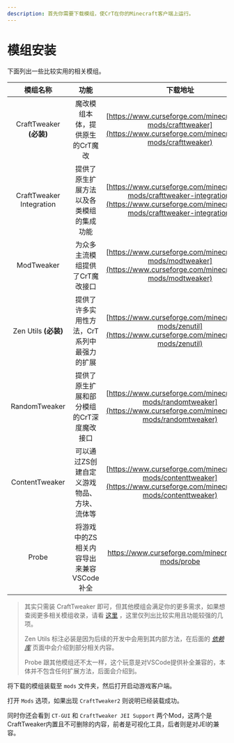 ```yaml
---
description: 首先你需要下载模组，使CrT在你的Minecraft客户端上运行。
---
```


# 模组安装

下面列出一些比较实用的相关模组。

|         模组名称         |                    功能                     |                           下载地址                           |
| :----------------------: | :-----------------------------------------: | :----------------------------------------------------------: |
| CraftTweaker **(必装)**  |       魔改模组本体，提供原生的CrT魔改       | [https://www.curseforge.com/minecraft/mc-mods/crafttweaker](https://www.curseforge.com/minecraft/mc-mods/crafttweaker) |
| CraftTweaker Integration |  提供了原生扩展方法以及各类模组的集成功能   | [https://www.curseforge.com/minecraft/mc-mods/crafttweaker-integration](https://www.curseforge.com/minecraft/mc-mods/crafttweaker-integration) |
|        ModTweaker        |       为众多主流模组提供了CrT魔改接口       | [https://www.curseforge.com/minecraft/mc-mods/modtweaker](https://www.curseforge.com/minecraft/mc-mods/modtweaker) |
|   Zen Utils **(必装)**   | 提供了许多实用性方法，CrT系列中最强力的扩展 | [https://www.curseforge.com/minecraft/mc-mods/zenutil](https://www.curseforge.com/minecraft/mc-mods/zenutil) |
|      RandomTweaker       |  提供了原生扩展和部分模组的CrT深度魔改接口  | [https://www.curseforge.com/minecraft/mc-mods/randomtweaker](https://www.curseforge.com/minecraft/mc-mods/randomtweaker) |
|      ContentTweaker      | 可以通过ZS创建自定义游戏物品、方块、流体等  | [https://www.curseforge.com/minecraft/mc-mods/contenttweaker](https://www.curseforge.com/minecraft/mc-mods/contenttweaker) |
|          Probe           |  将游戏中的ZS相关内容导出来兼容VSCode补全   |      https://www.curseforge.com/minecraft/mc-mods/probe      |

> 其实只需装 CraftTweaker 即可，但其他模组会满足你的更多需求，如果想查阅更多相关模组收录，请看 [这里](https://www.mcbbs.net/thread-1309996-1-1.html) ，这里仅列出比较实用且功能较强的几项。
>
> Zen Utils 标注必装是因为后续的开发中会用到其内部方法，在后面的 *[依赖库](https://lqy070821.gitbook.io/zenscript-tutorial/0/env/lib)* 页面中会介绍到部分相关内容。
>
> Probe 跟其他模组还不太一样，这个玩意是对VSCode提供补全兼容的，本体并不包含任何扩展方法，后面会介绍到。

将下载的模组装载至 `mods` 文件夹，然后打开启动游戏客户端。

打开 `Mods` 选项，如果出现 `CraftTweaker2` 则说明已经装载成功。

同时你还会看到 `CT-GUI` 和 `CraftTweaker JEI Support` 两个Mod，这两个是CraftTweaker内置且不可删除的内容，前者是可视化工具，后者则是对JEI的兼容。
